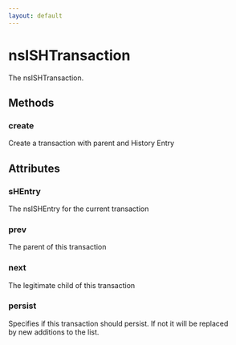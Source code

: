 ```yaml
---
layout: default
---
```


# nsISHTransaction #
  
The nsISHTransaction.  
  

## Methods ##

### create ###
  
Create a transaction with parent and History Entry   
  

## Attributes ##

### sHEntry ###
  
The nsISHEntry for the current transaction  
  

### prev ###
  
The parent of this transaction  
  

### next ###
  
The legitimate child of this transaction   
  

### persist ###
  
Specifies if this transaction should persist.  If not it will be replaced  
by new additions to the list.  
  
